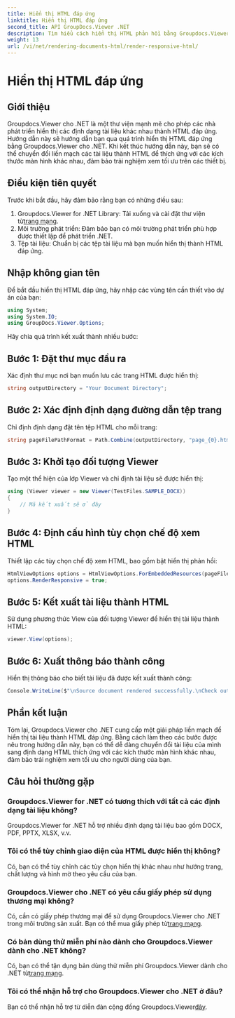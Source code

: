 ```yaml
---
title: Hiển thị HTML đáp ứng
linktitle: Hiển thị HTML đáp ứng
second_title: API GroupDocs.Viewer .NET
description: Tìm hiểu cách hiển thị HTML phản hồi bằng Groupdocs.Viewer dành cho .NET, đảm bảo trải nghiệm xem tối ưu trên các thiết bị.
weight: 13
url: /vi/net/rendering-documents-html/render-responsive-html/
---
```


# Hiển thị HTML đáp ứng

## Giới thiệu
Groupdocs.Viewer cho .NET là một thư viện mạnh mẽ cho phép các nhà phát triển hiển thị các định dạng tài liệu khác nhau thành HTML đáp ứng. Hướng dẫn này sẽ hướng dẫn bạn qua quá trình hiển thị HTML đáp ứng bằng Groupdocs.Viewer cho .NET. Khi kết thúc hướng dẫn này, bạn sẽ có thể chuyển đổi liền mạch các tài liệu thành HTML để thích ứng với các kích thước màn hình khác nhau, đảm bảo trải nghiệm xem tối ưu trên các thiết bị.
## Điều kiện tiên quyết
Trước khi bắt đầu, hãy đảm bảo rằng bạn có những điều sau:
1.  Groupdocs.Viewer for .NET Library: Tải xuống và cài đặt thư viện từ[trang mạng](https://releases.groupdocs.com/viewer/net/).
2. Môi trường phát triển: Đảm bảo bạn có môi trường phát triển phù hợp được thiết lập để phát triển .NET.
3. Tệp tài liệu: Chuẩn bị các tệp tài liệu mà bạn muốn hiển thị thành HTML đáp ứng.

## Nhập không gian tên
Để bắt đầu hiển thị HTML đáp ứng, hãy nhập các vùng tên cần thiết vào dự án của bạn:
```csharp
using System;
using System.IO;
using GroupDocs.Viewer.Options;
```

Hãy chia quá trình kết xuất thành nhiều bước:
## Bước 1: Đặt thư mục đầu ra
Xác định thư mục nơi bạn muốn lưu các trang HTML được hiển thị:
```csharp
string outputDirectory = "Your Document Directory";
```
## Bước 2: Xác định định dạng đường dẫn tệp trang
Chỉ định định dạng đặt tên tệp HTML cho mỗi trang:
```csharp
string pageFilePathFormat = Path.Combine(outputDirectory, "page_{0}.html");
```
## Bước 3: Khởi tạo đối tượng Viewer
Tạo một thể hiện của lớp Viewer và chỉ định tài liệu sẽ được hiển thị:
```csharp
using (Viewer viewer = new Viewer(TestFiles.SAMPLE_DOCX))
{
    // Mã kết xuất sẽ ở đây
}
```
## Bước 4: Định cấu hình tùy chọn chế độ xem HTML
Thiết lập các tùy chọn chế độ xem HTML, bao gồm bật hiển thị phản hồi:
```csharp
HtmlViewOptions options = HtmlViewOptions.ForEmbeddedResources(pageFilePathFormat);
options.RenderResponsive = true;
```
## Bước 5: Kết xuất tài liệu thành HTML
Sử dụng phương thức View của đối tượng Viewer để hiển thị tài liệu thành HTML:
```csharp
viewer.View(options);
```
## Bước 6: Xuất thông báo thành công
Hiển thị thông báo cho biết tài liệu đã được kết xuất thành công:
```csharp
Console.WriteLine($"\nSource document rendered successfully.\nCheck output in {outputDirectory}.");
```

## Phần kết luận
Tóm lại, Groupdocs.Viewer cho .NET cung cấp một giải pháp liền mạch để hiển thị tài liệu thành HTML đáp ứng. Bằng cách làm theo các bước được nêu trong hướng dẫn này, bạn có thể dễ dàng chuyển đổi tài liệu của mình sang định dạng HTML thích ứng với các kích thước màn hình khác nhau, đảm bảo trải nghiệm xem tối ưu cho người dùng của bạn.
## Câu hỏi thường gặp
### Groupdocs.Viewer for .NET có tương thích với tất cả các định dạng tài liệu không?
Groupdocs.Viewer for .NET hỗ trợ nhiều định dạng tài liệu bao gồm DOCX, PDF, PPTX, XLSX, v.v.
### Tôi có thể tùy chỉnh giao diện của HTML được hiển thị không?
Có, bạn có thể tùy chỉnh các tùy chọn hiển thị khác nhau như hướng trang, chất lượng và hình mờ theo yêu cầu của bạn.
### Groupdocs.Viewer cho .NET có yêu cầu giấy phép sử dụng thương mại không?
 Có, cần có giấy phép thương mại để sử dụng Groupdocs.Viewer cho .NET trong môi trường sản xuất. Bạn có thể mua giấy phép từ[trang mạng](https://purchase.groupdocs.com/buy).
### Có bản dùng thử miễn phí nào dành cho Groupdocs.Viewer dành cho .NET không?
 Có, bạn có thể tận dụng bản dùng thử miễn phí Groupdocs.Viewer dành cho .NET từ[trang mạng](https://releases.groupdocs.com/).
### Tôi có thể nhận hỗ trợ cho Groupdocs.Viewer cho .NET ở đâu?
Bạn có thể nhận hỗ trợ từ diễn đàn cộng đồng Groupdocs.Viewer[đây](https://forum.groupdocs.com/c/viewer/9).